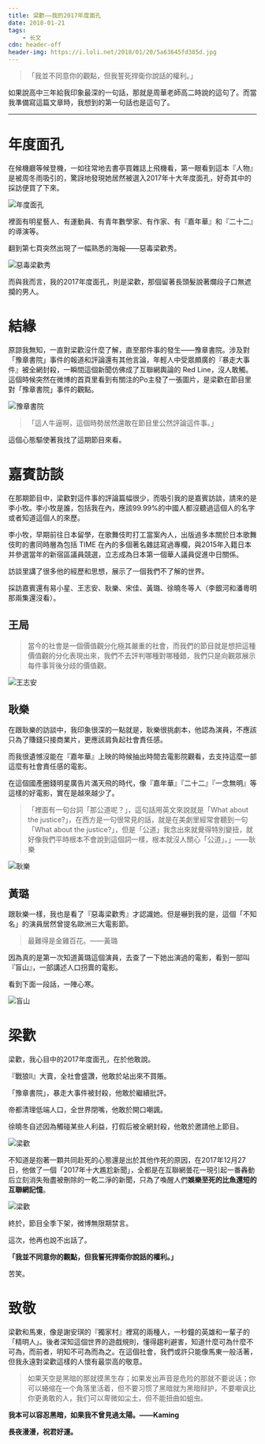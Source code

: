 ```yaml
---
title: 梁歡——我的2017年度面孔
date: 2018-01-21
tags:
	- 长文
cdn: header-off
header-img: https://i.loli.net/2018/01/20/5a63645fd385d.jpg
---
```


>「我並不同意你的觀點，但我誓死捍衛你說話的權利。」

如果說高中三年給我印象最深的一句話，那就是周華老師高二時說的這句了。而當我準備寫這篇文章時，我想到的第一句話也是這句了。
***

# 年度面孔

在候機廳等候登機，一如往常地去書亭買雜誌上飛機看，第一眼看到這本『人物』是被周冬雨吸引的，驚訝地發現她居然被選入2017年十大年度面孔，好奇其中的採訪便買了下來。

![年度面孔](https://i.loli.net/2018/01/21/5a6370178975e.jpg)

<!--more-->

裡面有明星藝人、有運動員、有青年數學家、有作家、有『嘉年華』和『二十二』的導演等。

翻到第七頁突然出現了一幅熟悉的海報——惡毒梁歡秀。

![惡毒梁歡秀](https://i.loli.net/2018/01/21/5a63824b27e56.jpg)

而與我而言，我的2017年度面孔，則是梁歡，那個留著長頭髮說著爛段子口無遮攔的男人。

# 結緣

原諒我無知，一直對梁歡沒什麼了解，直至那件事的發生——豫章書院。涉及對「豫章書院」事件的報道和評論還有其他言論，年輕人中受眾頗廣的『暴走大事件』被全網封殺，一瞬間這個新聞仿佛成了互聯網輿論的 Red Line，沒人敢觸。這個時候突然在微博的首頁里看到有關注的Po主發了一張圖片，是梁歡在節目里對「豫章書院」事件的觀點。

![豫章書院](https://i.loli.net/2018/01/21/5a636ffa769de.jpeg)

>「這人牛逼啊，這個時勢居然還敢在節目里公然評論這件事。」

這個心態驅使著我找了這期節目來看。

# 嘉賓訪談

在那期節目中，梁歡對這件事的評論篇幅很少，而吸引我的是嘉賓訪談，請來的是李小牧。李小牧是誰，包括我在內，應該99.99%的中國人都沒聽過這個人的名字或者知道這個人的來歷。

李小牧，早期前往日本留學，在歌舞伎町打工當案內人，出版過多本關於日本歌舞伎町的書同時層為包括 TIME 在內的多個著名雜誌寫過專欄，與2015年入籍日本并參選當年的新宿區議員競選，立志成為日本第一個華人議員促進中日關係。

訪談里講了很多他的經歷和思想，展示了一個我們不了解的世界。

採訪嘉賓還有易小星、王志安、耿樂、宋佳、黃璐、徐曉冬等人（李銀河和潘粵明那兩集還沒看）。

## 王局

>當今的社會是一個價值觀分化極其嚴重的社會，而我們的節目就是想把這種價值觀的分化表現出來，我們不去評判哪種對哪種錯，我們只是向觀眾展示每件事背後分歧的價值觀。

![王志安](https://i.loli.net/2018/01/21/5a638137cff3f.jpg)

## 耿樂

在跟耿樂的訪談中，我印象很深的一點就是，耿樂很挑劇本，他認為演員，不應該只為了賺錢只接商業片，更應該肩負起社會責任感。

而我很遺憾沒能在『嘉年華』上映的時候抽出時間去電影院觀看，去支持這麼一部這麼有社會責任感的電影。

在這個國產圈錢明星廣告片滿天飛的時代，像『嘉年華』『二十二』『一念無明』等這樣的好電影，實在是越來越少了。

>「裡面有一句台詞「那公道呢？」，這句話用英文來說就是「What about the justice?」，在西方是一句很常見的話，就是在美劇里經常會聽到一句「What about the justice?」，但是「公道」我念出來就覺得特別變扭，就好像我們平時根本不會說到這個詞一樣，根本就沒人關心「公道」。」——耿樂

![耿樂](https://i.loli.net/2018/01/21/5a6383eb219d9.jpg)

## 黃璐

跟耿樂一樣，我也是看了『惡毒梁歡秀』才認識她。但是嚇到我的是，這個「不知名」的演員居然曾提名歐洲三大電影節。

>最難得是金雞百花。——黃璐

因為真的是第一次知道黃璐這個演員，去查了一下她出演過的電影，看到一部叫『盲山』，一部講述人口拐賣的電影。

看到下面一段話，一陣心寒。

![盲山](https://i.loli.net/2018/01/21/5a6387b98104d.png)

# 梁歡

梁歡，我心目中的2017年度面孔，在於他敢說。

『戰狼Ⅱ』大賣，全社會盛讚，他敢於站出來不買賬。

「豫章書院」，暴走大事件被封殺，他敢於繼續批評。

帝都清理低端人口，全世界閉嘴，他敢於開口嘲諷。

徐曉冬自述因為觸碰某些人利益，打假后被全網封殺，他敢於邀請他上節目。

![梁歡](https://i.loli.net/2018/01/21/5a638afb00487.jpg)

不知道是抱著一顆共同赴死的心態還是出於其他作死的原因，在2017年12月27日，他做了一個「2017年十大尷尬新聞」，全都是在互聯網曇花一現引起一番轟動后立刻消失殆盡被刪除的一乾二淨的新聞，只為了喚醒人們**娛樂至死的比魚還短的互聯網記憶**。

![梁歡](https://i.loli.net/2018/01/21/5a638caa7fe46.jpeg)

終於，節目全季下架，微博無限期禁言。

這次，他再也說不出話了。

**「我並不同意你的觀點，但我誓死捍衛你說話的權利。」**

苦笑。

# 致敬

梁歡和馬東，像是謝安琪的『獨家村』裡寫的兩種人，一秒鐘的英雄和一輩子的「精明人」。後者深知這個世界的遊戲規則，懂得趨利避害，知道什麼可為什麼不可為，而前者，明知不可為而為之。在這個社會，我們或許只能像馬東一般活著，但我永遠對梁歡這樣的人懷有最崇高的敬意。

>如果天空是黑暗的那就摸黑生存；如果发出声音是危险的那就不要说话；你可以蜷缩在一个角落里活着，但不要习惯了黑暗就为黑暗辩护，不要嘲讽比你更勇敢的人，我们可以卑微如尘土，但不能扭曲如蛆虫。

**我本可以容忍黑暗，如果我不曾見過太陽。——Kaming**

**長夜漫漫，祝君好運。**